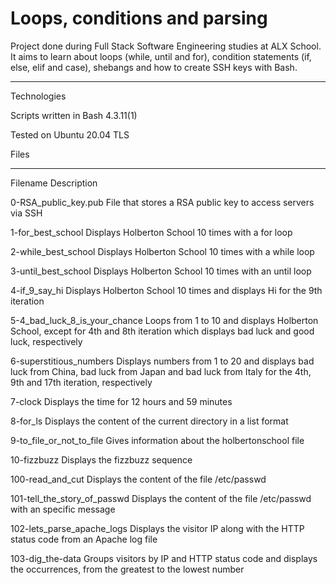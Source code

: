 #  Loops, conditions and parsing


Project done during Full Stack Software Engineering studies at ALX  School. It aims to learn about loops (while, until and for), condition statements (if, else, elif and case), shebangs and how to create SSH keys with Bash.


***********************************************************************************************************************************************
Technologies


Scripts written in Bash 4.3.11(1)


Tested on Ubuntu 20.04 TLS



Files
*****************************************************************************************************************************************



Filename	Description




0-RSA_public_key.pub	File that stores a RSA public key to access servers via SSH



1-for_best_school	Displays Holberton School 10 times with a for loop



2-while_best_school	Displays Holberton School 10 times with a while loop



3-until_best_school	Displays Holberton School 10 times with an until loop



4-if_9_say_hi	Displays Holberton School 10 times and displays Hi for the 9th iteration



5-4_bad_luck_8_is_your_chance	Loops from 1 to 10 and displays Holberton School, except for 4th and 8th iteration which displays bad luck and good luck, respectively



6-superstitious_numbers	Displays numbers from 1 to 20 and displays bad luck from China, bad luck from Japan and bad luck from Italy for the 4th, 9th and 17th iteration, respectively



7-clock	Displays the time for 12 hours and 59 minutes



8-for_ls	Displays the content of the current directory in a list format



9-to_file_or_not_to_file	Gives information about the holbertonschool file



10-fizzbuzz	Displays the fizzbuzz sequence



100-read_and_cut	Displays the content of the file /etc/passwd



101-tell_the_story_of_passwd	Displays the content of the file /etc/passwd with an specific message



102-lets_parse_apache_logs	Displays the visitor IP along with the HTTP status code from an Apache log file



103-dig_the-data	Groups visitors by IP and HTTP status code and displays the occurrences, from the greatest to the lowest number
